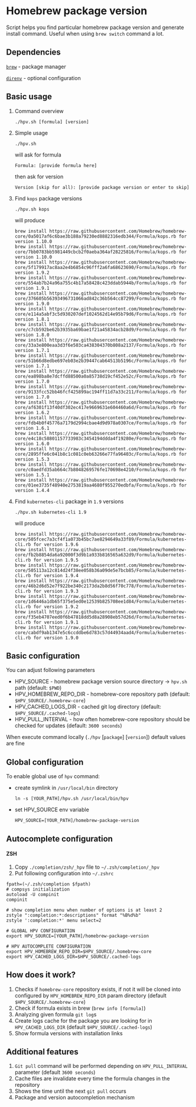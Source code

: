 # Homebrew package version
Script helps you find particular homebrew package version and generate install command. Useful when using `brew switch` command a lot.


## Dependencies
[`brew`](https://brew.sh/index_pl) - package manager

[`direnv`](https://direnv.net/) - optional configuration


## Basic usage
1. Command overview

    ```
    ./hpv.sh [formula] [version]
    ```

1. Simple usage
    ```
    ./hpv.sh
    ```
    will ask for formula
    ```
    Formula: [provide formula here]
    ```
    then ask for version
    ```
    Version [skip for all): [provide package version or enter to skip]
    ```
1. Find `kops` package versions

    ```
    ./hpv.sh kops
    ```
    will produce
    ```
    brew install https://raw.githubusercontent.com/Homebrew/homebrew-core/0a5017af6c6bae3b188a79230ed8882316edb344/Formula/kops.rb for version 1.10.0
    brew install https://raw.githubusercontent.com/Homebrew/homebrew-core/7bb0783bb5981449cbcb2f0aeba364af28225816/Formula/kops.rb for version 1.10.0
    brew install https://raw.githubusercontent.com/Homebrew/homebrew-core/5f179917ac8aa2e4b6854c96fff2a6fa68623690/Formula/kops.rb for version 1.9.2
    brew install https://raw.githubusercontent.com/Homebrew/homebrew-core/554ab7b24a96a755c4b17a58428c423ddab5944b/Formula/kops.rb for version 1.9.1
    brew install https://raw.githubusercontent.com/Homebrew/homebrew-core/376605b56393496731066ad842c36b564cc87299/Formula/kops.rb for version 1.9.0
    brew install https://raw.githubusercontent.com/Homebrew/homebrew-core/e114a5abf3c5d930207def1024562d14e95b79d6/Formula/kops.rb for version 1.8.1
    brew install https://raw.githubusercontent.com/Homebrew/homebrew-core/c7cb592be62b3935ba69bae1f21a45834acb28d9/Formula/kops.rb for version 1.8.0
    brew install https://raw.githubusercontent.com/Homebrew/homebrew-core/33a3e800eaa3d3f6e503ca438304370b808a2137/Formula/kops.rb for version 1.7.1
    brew install https://raw.githubusercontent.com/Homebrew/homebrew-core/51b66d8edbe697eb03e2b39447cab64513b5196c/Formula/kops.rb for version 1.7.1
    brew install https://raw.githubusercontent.com/Homebrew/homebrew-core/ea898ba8e7dcffd88500a0a85738d19cf452e52c/Formula/kops.rb for version 1.7.0
    brew install https://raw.githubusercontent.com/Homebrew/homebrew-core/9133fcc52bb46fcf425899ac194ff11d7a33c211/Formula/kops.rb for version 1.7.0
    brew install https://raw.githubusercontent.com/Homebrew/homebrew-core/af6301f13f40df302ec417e9669631e604460a6d/Formula/kops.rb for version 1.6.2
    brew install https://raw.githubusercontent.com/Homebrew/homebrew-core/fdb4b0f45776a7179d2994cbae4d9d978a0307ce/Formula/kops.rb for version 1.6.1
    brew install https://raw.githubusercontent.com/Homebrew/homebrew-core/e4c18c58801157733983c3454194ddda4f19280e/Formula/kops.rb for version 1.6.0
    brew install https://raw.githubusercontent.com/Homebrew/homebrew-core/2895ffe6c041b8c1c081c0eb63266e77fa96403c/Formula/kops.rb for version 1.5.3
    brew install https://raw.githubusercontent.com/Homebrew/homebrew-core/c0aedfd35ab664c7b8048269576fe170698e4210/Formula/kops.rb for version 1.5.1
    brew install https://raw.githubusercontent.com/Homebrew/homebrew-core/01ee3735f48940e2753819aa4680f955270edbfa/Formula/kops.rb for version 1.4.4
    ```
1. Find `kubernetes-cli` package in `1.9` versions
    ```
    ./hpv.sh kubernetes-cli 1.9
    ```
    will produce
    ```
    brew install https://raw.githubusercontent.com/Homebrew/homebrew-core/505fcec7a3cf4f1a073b45bc7ae8294649a33f89/Formula/kubernetes-cli.rb for version 1.9.6
    brew install https://raw.githubusercontent.com/Homebrew/homebrew-core/fb2b8854da6a92000f3d9b1a933b816565a632d9/Formula/kubernetes-cli.rb for version 1.9.5
    brew install https://raw.githubusercontent.com/Homebrew/homebrew-core/505113a12c814d24f38ee058b36a09de5e7bcb85/Formula/kubernetes-cli.rb for version 1.9.4
    brew install https://raw.githubusercontent.com/Homebrew/homebrew-core/46b2d6d52e7f922be340c2173da2b8d56f70c778/Formula/kubernetes-cli.rb for version 1.9.3
    brew install https://raw.githubusercontent.com/Homebrew/homebrew-core/1d6446a1db65f375e5ed0e12539b825708ee1d84/Formula/kubernetes-cli.rb for version 1.9.2
    brew install https://raw.githubusercontent.com/Homebrew/homebrew-core/f35eb4707eed0f6b47818dd5d8a28908eb57d26d/Formula/kubernetes-cli.rb for version 1.9.1
    brew install https://raw.githubusercontent.com/Homebrew/homebrew-core/cabdf9ab1347e5c6ccddbe6d783c57d44934aad4/Formula/kubernetes-cli.rb for version 1.9.0
    ```

## Basic configuration

You can adjust following parameters

* HPV_SOURCE - homebrew package version source directory -> `hpv.sh` path (default: `$PWD`)
* HPV_HOMEBREW_REPO_DIR - homebrew-core repository path (default: `$HPV_SOURCE/.homebrew-core`)
* HPV_CACHED_LOGS_DIR - cached git log directory (default: `$HPV_SOURCE/.cached-logs`)
* HPV_PULL_INTERVAL - how often homebrew-core repository should be checked for updates (default: `3600 seconds`)

When execute command locally (`./hpv` [`package`] [`version`]) default values are fine

## Global configuration
To enable global use of `hpv` command:
* create symlink in `/usr/local/bin` directory
    ```
    ln -s [YOUR_PATH]/hpv.sh /usr/local/bin/hpv
    ```
* set HPV_SOURCE env variable
    ```
    HPV_SOURCE=[YOUR_PATH]/homebrew-package-version
    ```

## Autocomplete configuration
#### ZSH
1. Copy `./completion/zsh/_hpv` file to  `~/.zsh/completion/_hpv`
1. Put following configuration into `~/.zshrc`
```
fpath=(~/.zsh/completion $fpath)
# compsys initialization
autoload -U compinit
compinit

# show completion menu when number of options is at least 2
zstyle ":completion:*:descriptions" format "%B%d%b"
zstyle ':completion:*' menu select=2

# GLOBAL HPV CONFIGURATION
export HPV_SOURCE=[YOUR_PATH]/homebrew-package-version

# HPV AUTOCOMPLETE CONFIGURATION
export HPV_HOMEBREW_REPO_DIR=$HPV_SOURCE/.homebrew-core
export HPV_CACHED_LOGS_DIR=$HPV_SOURCE/.cached-logs
```
## How does it work?

1. Checks if `homebrew-core` repository exists, if not it will be cloned into configured by `HPV_HOMEBREW_REPO_DIR` param directory (default `$HPV_SOURCE/.homebrew-core`)
1. Check if formula exists in brew (`brew info [formula]`)
1. Analyzing given formula `git log`s
1. Create logs cache for the package you are looking for in `HPV_CACHED_LOGS_DIR` (default `$HPV_SOURCE/.cached-logs`)
1. Show formula versions with installation links

## Additional features
1. `Git pull` command will be performed depending on `HPV_PULL_INTERVAL` parameter (default `3600 seconds`)
1. Cache files are invalidate every time the formula changes in the repository
1. Shows the time until the next `git pull` occurs
1. Package and version autocompletion mechanism